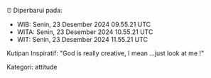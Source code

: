 ⏰ Diperbarui pada:
- WIB: Senin, 23 Desember 2024 09.55.21 UTC
- WITA: Senin, 23 Desember 2024 10.55.21 UTC
- WIT: Senin, 23 Desember 2024 11.55.21 UTC

Kutipan Inspiratif:
"God is really creative, I mean ...just look at me !"


Kategori: attitude

